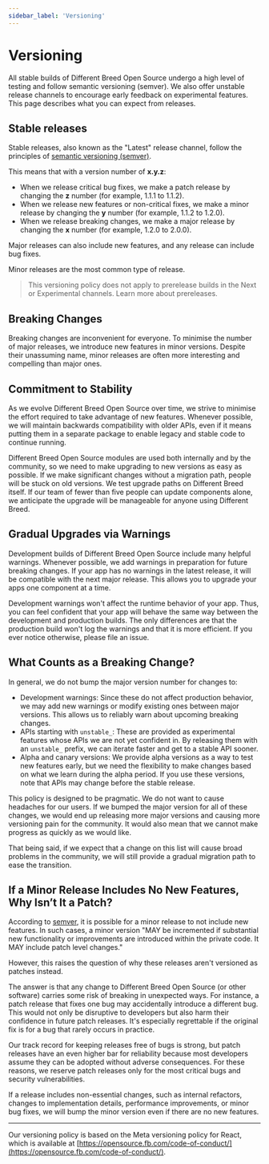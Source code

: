 ```yaml
---
sidebar_label: 'Versioning'
---
```


# Versioning

All stable builds of Different Breed Open Source undergo a high level of testing and follow semantic versioning (semver). We also offer unstable release channels to encourage early feedback on experimental features. This page describes what you can expect from releases.

## **Stable releases**

Stable releases, also known as the "Latest" release channel, follow the principles of [semantic versioning (semver)](https://semver.org/).

This means that with a version number of **x.y.z**:

- When we release critical bug fixes, we make a patch release by changing the **z** number (for example, 1.1.1 to 1.1.2).
- When we release new features or non-critical fixes, we make a minor release by changing the **y** number (for example, 1.1.2 to 1.2.0).
- When we release breaking changes, we make a major release by changing the **x** number (for example, 1.2.0 to 2.0.0).

Major releases can also include new features, and any release can include bug fixes.

Minor releases are the most common type of release.

> This versioning policy does not apply to prerelease builds in the Next or Experimental channels. Learn more about prereleases.

## Breaking Changes

Breaking changes are inconvenient for everyone. To minimise the number of major releases, we introduce new features in minor versions. Despite their unassuming name, minor releases are often more interesting and compelling than major ones.

## Commitment to Stability

As we evolve Different Breed Open Source over time, we strive to minimise the effort required to take advantage of new features. Whenever possible, we will maintain backwards compatibility with older APIs, even if it means putting them in a separate package to enable legacy and stable code to continue running.

Different Breed Open Source modules are used both internally and by the community, so we need to make upgrading to new versions as easy as possible. If we make significant changes without a migration path, people will be stuck on old versions. We test upgrade paths on Different Breed itself. If our team of fewer than five people can update components alone, we anticipate the upgrade will be manageable for anyone using Different Breed.

## Gradual Upgrades via Warnings

Development builds of Different Breed Open Source include many helpful warnings. Whenever possible, we add warnings in preparation for future breaking changes. If your app has no warnings in the latest release, it will be compatible with the next major release. This allows you to upgrade your apps one component at a time.

Development warnings won't affect the runtime behavior of your app. Thus, you can feel confident that your app will behave the same way between the development and production builds. The only differences are that the production build won't log the warnings and that it is more efficient. If you ever notice otherwise, please file an issue.

## What Counts as a Breaking Change?

In general, we do not bump the major version number for changes to:

- Development warnings: Since these do not affect production behavior, we may add new warnings or modify existing ones between major versions. This allows us to reliably warn about upcoming breaking changes.
- APIs starting with `unstable_`: These are provided as experimental features whose APIs we are not yet confident in. By releasing them with an `unstable_` prefix, we can iterate faster and get to a stable API sooner.
- Alpha and canary versions: We provide alpha versions as a way to test new features early, but we need the flexibility to make changes based on what we learn during the alpha period. If you use these versions, note that APIs may change before the stable release.

This policy is designed to be pragmatic. We do not want to cause headaches for our users. If we bumped the major version for all of these changes, we would end up releasing more major versions and causing more versioning pain for the community. It would also mean that we cannot make progress as quickly as we would like.

That being said, if we expect that a change on this list will cause broad problems in the community, we will still provide a gradual migration path to ease the transition.

## If a Minor Release Includes No New Features, Why Isn’t It a Patch?

According to [semver](https://semver.org/#spec-item-7), it is possible for a minor release to not include new features. In such cases, a minor version "MAY be incremented if substantial new functionality or improvements are introduced within the private code. It MAY include patch level changes."

However, this raises the question of why these releases aren't versioned as patches instead.

The answer is that any change to Different Breed Open Source (or other software) carries some risk of breaking in unexpected ways. For instance, a patch release that fixes one bug may accidentally introduce a different bug. This would not only be disruptive to developers but also harm their confidence in future patch releases. It's especially regrettable if the original fix is for a bug that rarely occurs in practice.

Our track record for keeping releases free of bugs is strong, but patch releases have an even higher bar for reliability because most developers assume they can be adopted without adverse consequences. For these reasons, we reserve patch releases only for the most critical bugs and security vulnerabilities.

If a release includes non-essential changes, such as internal refactors, changes to implementation details, performance improvements, or minor bug fixes, we will bump the minor version even if there are no new features.

---

Our versioning policy is based on the Meta versioning policy for React, which is available at [https://opensource.fb.com/code-of-conduct/](https://opensource.fb.com/code-of-conduct/).
